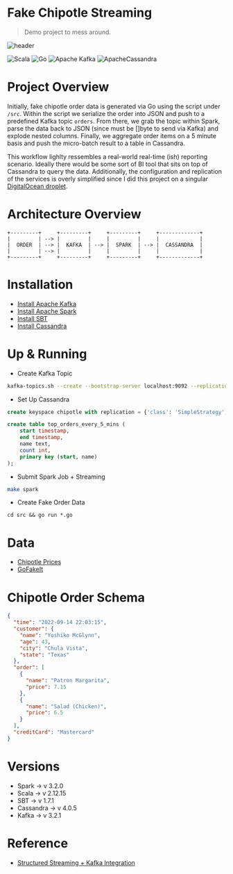 # Fake Chipotle Streaming

> Demo project to mess around.

![header](https://www.chipotle.co.uk/content/dam/chipotle/global-site-design/gb/misc-pages/order/Web%20Banner.jpg)

![Scala](https://img.shields.io/badge/scala-%23DC322F.svg?style=for-the-badge&logo=scala&logoColor=white)
![Go](https://img.shields.io/badge/go-%2300ADD8.svg?style=for-the-badge&logo=go&logoColor=white)
![Apache Kafka](https://img.shields.io/badge/Apache%20Kafka-000?style=for-the-badge&logo=apachekafka)
![ApacheCassandra](https://img.shields.io/badge/cassandra-%231287B1.svg?style=for-the-badge&logo=apache-cassandra&logoColor=white)

# Project Overview

Initially, fake chipotle order data is generated via Go using the script under `/src`. Within the script we serialize the order into JSON and push to a predefined Kafka topic `orders`. From there, we grab the topic within Spark, parse the data back to JSON (since must be []byte to send via Kafka) and explode nested columns. Finally, we aggregate order items on a 5 minute basis and push the micro-batch result to a table in Cassandra.

This workflow lighlty ressembles a real-world real-time (ish) reporting scenario. Ideally there would be some sort of BI tool that sits on top of Cassandra to query the data. Additionally, the configuration and replication of the services is overly simplified since I did this project on a singular [DigitalOcean droplet](https://www.digitalocean.com/products/droplets).

# Architecture Overview

```text
+---------+     +---------+     +---------+     +-------------+
|         | --> |         |     |         |     |             |
|  ORDER  | --> |  KAFKA  | --> |  SPARK  | --> |  CASSANDRA  |
|         | --> |         |     |         |     |             |
+---------+     +---------+     +---------+     +-------------+
```
# Installation

* [Install Apache Kafka](https://tecadmin.net/how-to-install-apache-kafka-on-ubuntu-22-04/)
* [Install Apache Spark](https://www.vultr.com/docs/install-apache-spark-on-ubuntu-20-04/)
* [Install SBT](https://www.scala-sbt.org/1.x/docs/Installing-sbt-on-Linux.html)
* [Install Cassandra](https://www.digitalocean.com/community/tutorials/how-to-install-cassandra-and-run-a-single-node-cluster-on-ubuntu-22-04)

# Up & Running

* Create Kafka Topic
```bash
kafka-topics.sh --create --bootstrap-server localhost:9092 --replication-factor 1 --partition 1 --topic orders
```

* Set Up Cassandra
```sql
create keyspace chipotle with replication = {'class': 'SimpleStrategy', 'replication_factor': 1};

create table top_orders_every_5_mins (
    start timestamp,
    end timestamp,
    name text,
    count int,
    primary key (start, name)
);
```

* Submit Spark Job + Streaming
```bash
make spark
```

* Create Fake Order Data
```
cd src && go run *.go
```

# Data

* [Chipotle Prices](https://www.fastfoodmenuprices.com/chipotle-prices/)
* [GoFakeIt](https://github.com/brianvoe/gofakeit)

# Chipotle Order Schema

```json
{
  "time": "2022-09-14 22:03:15",
  "customer": {
    "name": "Yoshiko McGlynn",
    "age": 43,
    "city": "Chula Vista",
    "state": "Texas"
  },
  "order": [
    {
      "name": "Patron Margarita",
      "price": 7.15
    },
    {
      "name": "Salad (Chicken)",
      "price": 6.5
    }
  ],
  "creditCard": "Mastercard"
}
```

# Versions

* Spark -> v 3.2.0
* Scala -> v 2.12.15
* SBT -> v 1.7.1
* Cassandra -> v 4.0.5
* Kafka -> v 3.2.1

# Reference

* [Structured Streaming + Kafka Integration](https://spark.apache.org/docs/latest/structured-streaming-kafka-integration.html)
